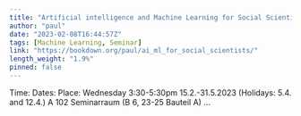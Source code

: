 ```yaml
---
title: "Artificial intelligence and Machine Learning for Social Scientists"
author: "paul"
date: "2023-02-08T16:44:57Z"
tags: [Machine Learning, Seminar]
link: "https://bookdown.org/paul/ai_ml_for_social_scientists/"
length_weight: "1.9%"
pinned: false
---
```


Time: Dates: Place: Wednesday 3:30-5:30pm 15.2.-31.5.2023 (Holidays: 5.4. and 12.4.) A 102 Seminarraum (B 6, 23-25 Bauteil A)  ...
